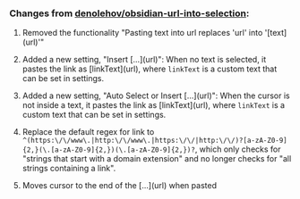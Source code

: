 ### Changes from [denolehov/obsidian-url-into-selection](https://github.com/denolehov/obsidian-url-into-selection):

1. Removed the functionality "Pasting text into url replaces 'url' into '\[text\](url)'"

2. Added a new setting, "Insert \[...\](url)": When no text is selected, it pastes the link as \[linkText\](url), where `linkText` is a custom text that can be set in settings.

3. Added a new setting, "Auto Select or Insert \[...\](url)": When the cursor is not inside a text, it pastes the link as \[linkText\](url), where `linkText` is a custom text that can be set in settings.

4. Replace the default regex for link to `^(https:\/\/www\.|http:\/\/www\.|https:\/\/|http:\/\/)?[a-zA-Z0-9]{2,}(\.[a-zA-Z0-9]{2,})(\.[a-zA-Z0-9]{2,})?`, which only checks for "strings that start with a domain extension" and no longer checks for "all strings containing a link". 

5. Moves cursor to the end of the \[...\](url) when pasted